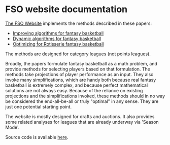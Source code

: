 # FSO website documentation

[The FSO Website](https://fantasy-basketball-optimizer-y9jt7t3ypmiejsyjkeayx6.streamlit.app/) implements the methods described in these papers: 

- [Improving algorithms for fantasy basketball](https://arxiv.org/abs/2307.02188)
- [Dynamic algorithms for fantasy basketball](https://arxiv.org/abs/2409.09884)
- [Optimizing for Rotisserie fantasy basketball](https://arxiv.org/abs/2501.00933)

The methods are designed for category leagues (not points leagues). 

Broadly, the papers formulate fantasy basketball as a math problem, and provide methods for selecting players based on that formulation. The methods take projections of player performance as an input. They also invoke many simplifications, which are handy both because real fantasy basketball is extremely complex, and because perfect mathematical solutions are not always easy. Because of the reliance on existing projections and the simplifications invoked, these methods should in no way be considered the end-all-be-all or truly "optimal" in any sense. They are just one potential starting point. 

The website is mostly designed for drafts and auctions. It also provides some related analyses for leagues that are already underway via 'Season Mode'.

Source code is available [here](https://github.com/zer2/fantasy-basketball-optimizer).
